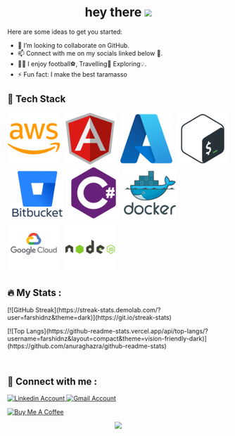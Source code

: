 
<h1 align="center">hey there <img src="https://media.giphy.com/media/hvRJCLFzcasrR4ia7z/giphy.gif" width="40"></h1>


Here are some ideas to get you started:

- 👯 I’m looking to collaborate on GitHub.
- 📫 Connect with me on my socials linked below 💬.
- 🧍‍♂️ I enjoy football:soccer:, Travelling🧳 Exploring💡.
- ⚡ Fun fact: I make the best taramasso 
## 💼 Tech Stack
  <img src="https://github.com/devicons/devicon/blob/master/icons/amazonwebservices/amazonwebservices-plain-wordmark.svg" title="AWS" alt="AWS" width="120" height="120"/>&nbsp;
  <img src="https://github.com/devicons/devicon/blob/master/icons/angularjs/angularjs-original.svg" title="Angular" alt="Angular" width="120" height="120"/>&nbsp;
  <img src="https://github.com/devicons/devicon/blob/master/icons/azure/azure-original.svg" title="Azure" alt="Azure" width="120" height="120"/>&nbsp;
  <img src="https://github.com/devicons/devicon/blob/master/icons/bash/bash-original.svg" title="Bash" alt="Bash" width="120" height="120"/>&nbsp;
  <img src="https://github.com/devicons/devicon/blob/master/icons/bitbucket/bitbucket-original-wordmark.svg" title="Bitbucket" alt="Bitbucket" width="120" height="120"/>&nbsp;
  <img src="https://github.com/devicons/devicon/blob/master/icons/csharp/csharp-plain.svg" title="C#" alt="C#" width="120" height="120"/>&nbsp;
  <img src="https://github.com/devicons/devicon/blob/master/icons/docker/docker-original-wordmark.svg" title="Docker" alt="Docker" width="120" height="120"/>&nbsp;
  <img src="https://github.com/devicons/devicon/blob/master/icons/googlecloud/googlecloud-original-wordmark.svg" title="GCS" alt="GCS" width="120" height="120"/>&nbsp;
  <img src="https://github.com/devicons/devicon/blob/master/icons/nodejs/nodejs-original-wordmark.svg" title="Nodejs" alt="Nodejs" width="120" height="120"/>&nbsp;

## :fire: My Stats :
<p align="left">[![GitHub Streak](https://streak-stats.demolab.com/?user=farshidnz&theme=dark)](https://git.io/streak-stats)</p>
<p align="left">[![Top Langs](https://github-readme-stats.vercel.app/api/top-langs/?username=farshidnz&layout=compact&theme=vision-friendly-dark)](https://github.com/anuraghazra/github-readme-stats)</p>

<p align="left"><img src="https://komarev.com/ghpvc/?username=farshidnz&style=flat-square&color=blue" alt=""></p>


## 💬 Connect with me : 
<a href="https://www.linkedin.com/in/farshids/">
  <img src="https://cdn.worldvectorlogo.com/logos/linkedin-icon-2.svg" title="Linkedin" alt="Linkedin Account" width="60"/>
</a>

<a href="mailto:shokoohi.farshid@gmail.com">
  <img src="https://cdn.worldvectorlogo.com/logos/gmail-icon-2.svg" title="Gmail" alt="Gmail Account" width="80"/>
</a>
</p>
<a href="https://www.buymeacoffee.com/farshidnz" target="_blank"><img src="https://cdn.buymeacoffee.com/buttons/default-orange.png" alt="Buy Me A Coffee" height="41" width="174"></a>
</p>

<div id="header" align="center">
  <img src="https://media.giphy.com/media/M9gbBd9nbDrOTu1Mqx/giphy.gif" width="100"/>
</div>

